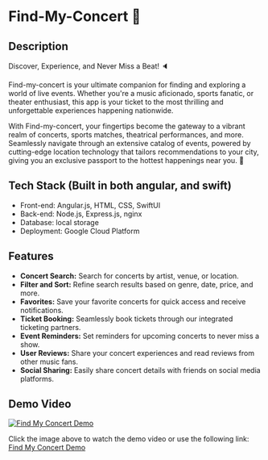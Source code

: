 # Find-My-Concert :date:

## Description
Discover, Experience, and Never Miss a Beat! :speaker:

Find-my-concert is your ultimate companion for finding and exploring a world of live events. Whether you're a music aficionado, sports fanatic, or theater enthusiast, this app is your ticket to the most thrilling and unforgettable experiences happening nationwide.

With Find-my-concert, your fingertips become the gateway to a vibrant realm of concerts, sports matches, theatrical performances, and more. Seamlessly navigate through an extensive catalog of events, powered by cutting-edge location technology that tailors recommendations to your city, giving you an exclusive passport to the hottest happenings near you. :musical_note:

## Tech Stack (Built in both angular, and swift)
- Front-end: Angular.js, HTML, CSS, SwiftUI
- Back-end: Node.js, Express.js, nginx
- Database: local storage
- Deployment: Google Cloud Platform

## Features
- **Concert Search:** Search for concerts by artist, venue, or location.
- **Filter and Sort:** Refine search results based on genre, date, price, and more.
- **Favorites:** Save your favorite concerts for quick access and receive notifications.
- **Ticket Booking:** Seamlessly book tickets through our integrated ticketing partners.
- **Event Reminders:** Set reminders for upcoming concerts to never miss a show.
- **User Reviews:** Share your concert experiences and read reviews from other music fans.
- **Social Sharing:** Easily share concert details with friends on social media platforms.

## Demo Video
[![Find My Concert Demo](https://img.youtube.com/vi/VIDEO_ID_HERE/0.jpg)](https://www.youtube.com/watch?v=VIDEO_ID_HERE)

Click the image above to watch the demo video or use the following link: [Find My Concert Demo](https://www.youtube.com/watch?v=VIDEO_ID_HERE)
